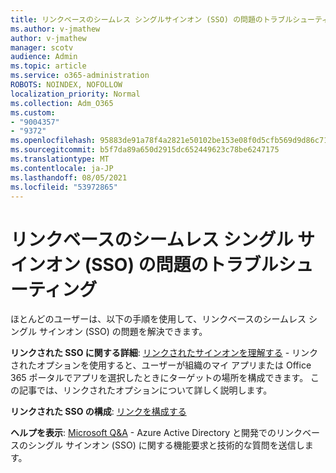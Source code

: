 ```yaml
---
title: リンクベースのシームレス シングルサインオン (SSO) の問題のトラブルシューティング
ms.author: v-jmathew
author: v-jmathew
manager: scotv
audience: Admin
ms.topic: article
ms.service: o365-administration
ROBOTS: NOINDEX, NOFOLLOW
localization_priority: Normal
ms.collection: Adm_O365
ms.custom:
- "9004357"
- "9372"
ms.openlocfilehash: 95883de91a78f4a2821e50102be153e08f0d5cfb569d9d86c71d87fe5e28e149
ms.sourcegitcommit: b5f7da89a650d2915dc652449623c78be6247175
ms.translationtype: MT
ms.contentlocale: ja-JP
ms.lasthandoff: 08/05/2021
ms.locfileid: "53972865"
---
```

# <a name="troubleshoot-link-based-seamless-single-sign-on-sso-issues"></a>リンクベースのシームレス シングル サインオン (SSO) の問題のトラブルシューティング

ほとんどのユーザーは、以下の手順を使用して、リンクベースのシームレス シングル サインオン (SSO) の問題を解決できます。

**リンクされた SSO に関する詳細**: [リンクされたサインオンを理解する](https://docs.microsoft.com/azure/active-directory/manage-apps/configure-linked-sign-on) - リンクされたオプションを使用すると、ユーザーが組織のマイ アプリまたは Office 365 ポータルでアプリを選択したときにターゲットの場所を構成できます。 この記事では、リンクされたオプションについて詳しく説明します。

**リンクされた SSO の構成**: [リンクを構成する](https://docs.microsoft.com/azure/active-directory/manage-apps/configure-linked-sign-on#configure-link)

**ヘルプを表示**: [Microsoft Q&A](https://docs.microsoft.com/answers/topics/azure-ad-single-sign-on.html) - Azure Active Directory と開発でのリンクベースのシングル サインオン (SSO) に関する機能要求と技術的な質問を送信します。
